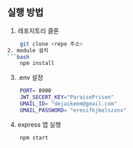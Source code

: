 ## 실행 방법
1. 레포지토리 클론
```bash
	git clone <repo 주소>
2. module 설치
```bash
	npm install
```
3. .env 설정
```bash
	PORT= 8900
	JWT_SECERT_KEY="ParaisePrison"
	GMAIL_ID= "dejaikeem@gmail.com"
	GMAIL_PASSWORD= "eresifkjbelszxnx"

```

4. express 앱 실행
```bash
	npm start
```